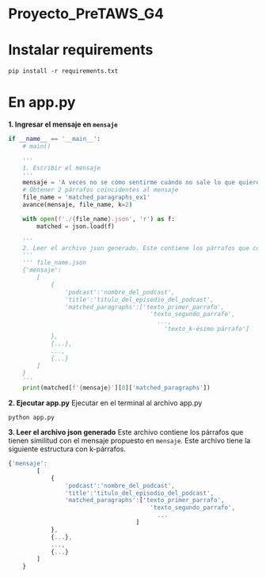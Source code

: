 # Proyecto_PreTAWS_G4

# Instalar requirements

`pip install -r requirements.txt`

# En app.py

**1. Ingresar el mensaje en `mensaje`**

```python
if __name__ == '__main__':
    # main()

    '''
    1. Escribir el mensaje
    '''
    mensaje = 'A veces no se cómo sentirme cuándo no sale lo que quiero como lo quiero'
    # Obtener 2 párrafos coincidentes al mensaje
    file_name = 'matched_paragraphs_ex1'
    avance(mensaje, file_name, k=2)

    with open(f'./{file_name}.json', 'r') as f:
        matched = json.load(f)

    '''
    2. Leer el archivo json generado. Este contiene los párrafos que coinciden con el texto dado en {mensaje}
    '''
    ''' file_name.json 
    {'mensaje':
        [
            {
                'podcast':'nombre_del_podcast',
                'title':'titulo_del_episodio_del_podcast',
                'matched_paragraphs':['texto_primer_parrafo', 
                                        'texto_segundo_parrafo',
                                          ...,
                                            'texto_k-ésimo párrafo']
            },
            {...},
            ...,
            {...}
        ]
    }
    '''
    print(matched[f'{mensaje}'][0]['matched_paragraphs'])
```
**2. Ejecutar app.py**
Ejecutar en el terminal al archivo app.py

`python app.py`

**3. Leer el archivo json generado**
Este archivo contiene los párrafos que tienen similitud con el mensaje propuesto en `mensaje`.
Este archivo tiene la siguiente estructura con k-párrafos.
```javascript
{'mensaje':
        [
            {
                'podcast':'nombre_del_podcast',
                'title':'titulo_del_episodio_del_podcast',
                'matched_paragraphs':['texto_primer_parrafo', 
                                        'texto_segundo_parrafo',
                                          ...
                                    ]
            },
            {...},
            ...,
            {...}
        ]
    }
```